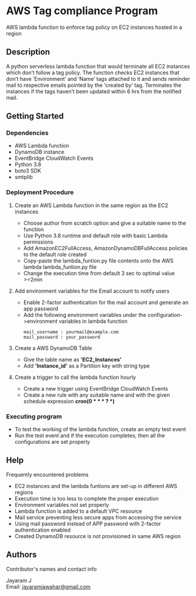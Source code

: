 # AWS Tag compliance Program
AWS lambda function to enforce tag policy on EC2 instances hosted in a region


## Description

A python serverless lambda function that would terminate all EC2 instances which don’t follow a tag policy. The function checks EC2 instances that don’t have ‘Environment’ and ‘Name’ tags attached to it and sends reminder mail to respective emails pointed by the 'created by' tag. Terminates the instances if the tags haven't been updated within 6 hrs from the notified mail.

## Getting Started

### Dependencies

* AWS Lambda function 
* DynamoDB instance
* EventBridge CloudWatch Events
* Python 3.8
* boto3 SDK
* smtplib

### Deployment Procedure

1) Create an AWS Lambda function in the same region as the EC2 instances 
    * Choose author from scratch option and give a suitable name to the function
    * Use Python 3.8 runtime and default role with basic Lambda permissions
    * Add AmazonEC2FullAccess, AmazonDynamoDBFullAccess policies to the default role created
    * Copy-paste the lambda_funtion.py file contents onto the AWS lambda lambda_funtion.py file
    * Change the execution time from default 3 sec to optimal value >=2min

2) Add environment variables for the Email account to notify users 
    * Enable 2-factor authentication for the mail account and generate an app password
    * Add the following environment variables under the configuration->environment variables in lambda function 
      ~~~
      mail_username : yourmail@example.com
      mail_password : your_password
      ~~~
 
3) Create a AWS DynamoDB Table
   * Give the table name as **'EC2_Instances'**
   * Add **'Instance_id'** as a Partition key with string type
 
 
4) Create a trigger to call the lambda function hourly
    * Create a new trigger using EventBridge CloudWatch Events
    * Create a new rule with any suitable name and with the given schedule expression <b>cron(0 * * * ? *)</b>
   


### Executing program

* To test the working of the lambda function, create an empty test event
* Run the test event and if the execution completes, then all the configurations are set properly


## Help

Frequently encountered problems
* EC2 instances and the lambda funtions are set-up in different AWS regions
* Execution time is too less to complete the proper execution
* Environment variables not set properly
* Lambda function is added to a default VPC resource
* Mail service preventing less secure apps from accessing the service 
* Using mail password instead of APP password with 2-factor authentication enabled
* Created DynamoDB resource is not provisioned in same AWS region

## Authors

Contributor's names and contact info

Jayaram J <br>
Email: jayaramjawahar@gmail.com
